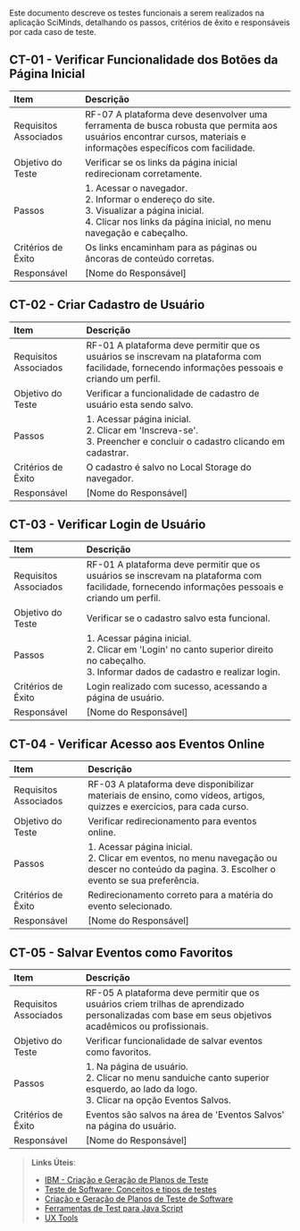 Este documento descreve os testes funcionais a serem realizados na aplicação SciMinds, detalhando os passos, critérios de êxito e responsáveis por cada caso de teste.

## CT-01 - Verificar Funcionalidade dos Botões da Página Inicial

| Item | Descrição |
|:----|:-----------|
| Requisitos Associados | RF-07	A plataforma deve desenvolver uma ferramenta de busca robusta que permita aos usuários encontrar cursos, materiais e informações específicos com facilidade. |
| Objetivo do Teste | Verificar se os links da página inicial redirecionam corretamente. |
| Passos | 1. Acessar o navegador.<br>2. Informar o endereço do site.<br>3. Visualizar a página inicial.<br>4. Clicar nos links da página inicial, no menu navegação e cabeçalho. |
| Critérios de Êxito | Os links encaminham para as páginas ou âncoras de conteúdo corretas. |
| Responsável | [Nome do Responsável] |

## CT-02 - Criar Cadastro de Usuário

| Item | Descrição |
|:----|:-----------|
| Requisitos Associados | RF-01	A plataforma deve permitir que os usuários se inscrevam na plataforma com facilidade, fornecendo informações pessoais e criando um perfil. |
| Objetivo do Teste | Verificar a funcionalidade de cadastro de usuário esta sendo salvo. |
| Passos | 1. Acessar página inicial.<br>2. Clicar em 'Inscreva-se'.<br>3. Preencher e concluir o cadastro clicando em cadastrar. |
| Critérios de Êxito | O cadastro é salvo no Local Storage do navegador. |
| Responsável | [Nome do Responsável] |

## CT-03 - Verificar Login de Usuário

| Item | Descrição |
|:----|:-----------|
| Requisitos Associados | RF-01	A plataforma deve permitir que os usuários se inscrevam na plataforma com facilidade, fornecendo informações pessoais e criando um perfil. |
| Objetivo do Teste | Verificar se o cadastro salvo esta funcional.|
| Passos | 1. Acessar página inicial.<br>2. Clicar em 'Login' no canto superior direito no cabeçalho.<br>3. Informar dados de cadastro e realizar login. |
| Critérios de Êxito | Login realizado com sucesso, acessando a página de usuário. |
| Responsável | [Nome do Responsável] |

## CT-04 - Verificar Acesso aos Eventos Online

| Item | Descrição |
|:----|:-----------|
| Requisitos Associados | RF-03	A plataforma deve disponibilizar materiais de ensino, como vídeos, artigos, quizzes e exercícios, para cada curso.  |
| Objetivo do Teste | Verificar redirecionamento para eventos online. |
| Passos | 1. Acessar página inicial.<br>2. Clicar em eventos, no menu navegação ou descer no conteúdo da pagina. 3. Escolher o evento se sua preferência. |
| Critérios de Êxito | Redirecionamento correto para a matéria do evento selecionado. |
| Responsável | [Nome do Responsável] |

## CT-05 - Salvar Eventos como Favoritos

| Item | Descrição |
|:----|:-----------|
| Requisitos Associados | RF-05	A plataforma deve permitir que os usuários criem trilhas de aprendizado personalizadas com base em seus objetivos acadêmicos ou profissionais. |
| Objetivo do Teste | Verificar funcionalidade de salvar eventos como favoritos. |
| Passos | 1. Na página de usuário.<br> 2. Clicar no menu sanduiche canto superior esquerdo, ao lado da logo.<br> 3. Clicar na opção Eventos Salvos. |
| Critérios de Êxito | Eventos são salvos na área de 'Eventos Salvos' na página do usuário. |
| Responsável | [Nome do Responsável] |


 
> **Links Úteis**:
> - [IBM - Criação e Geração de Planos de Teste](https://www.ibm.com/developerworks/br/local/rational/criacao_geracao_planos_testes_software/index.html)
> -  [Teste de Software: Conceitos e tipos de testes](https://blog.onedaytesting.com.br/teste-de-software/)
> - [Criação e Geração de Planos de Teste de Software](https://www.ibm.com/developerworks/br/local/rational/criacao_geracao_planos_testes_software/index.html)
> - [Ferramentas de Test para Java Script](https://geekflare.com/javascript-unit-testing/)
> - [UX Tools](https://uxdesign.cc/ux-user-research-and-user-testing-tools-2d339d379dc7)
